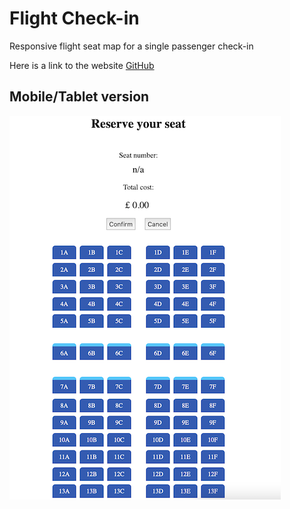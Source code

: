 # Flight Check-in

Responsive flight seat map for a single passenger check-in

Here is a link to the website [GitHub](https://dseda.github.io/flight-check-in/)

## Mobile/Tablet version

![Image of Seat Map](/images/seat-map-2.png)
